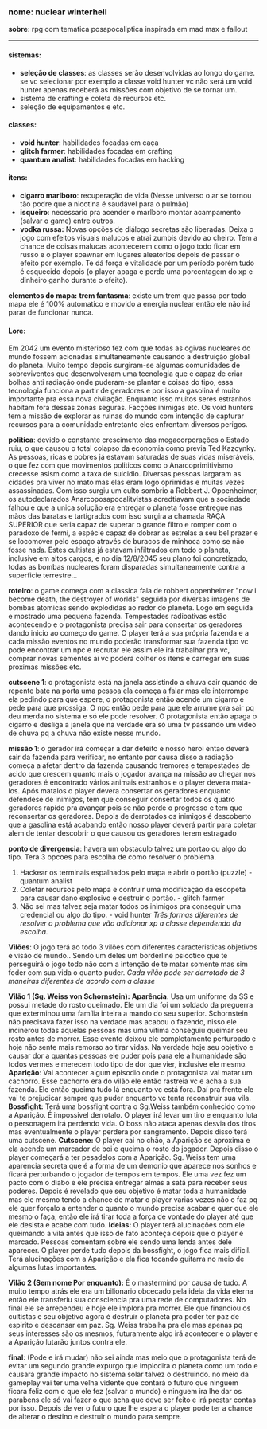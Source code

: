 ### **nome**: nuclear winterhell
**sobre**: rpg com tematica posapocaliptica inspirada em mad max e fallout
********
#### **sistemas**: 
* **seleção de classes**: as classes serão desenvolvidas ao longo do game. se vc selecionar por exemplo a classe void hunter vc não será um void hunter apenas receberá as missões com objetivo de se tornar um.
* sistema de crafting e coleta de recursos etc.
* seleção de equipamentos e etc.

#### classes:
* **void hunter**: habilidades focadas em caça
* **glitch farmer**: habilidades focadas em crafting 
* **quantum analist**: habilidades focadas em hacking

#### itens: 
* **cigarro marlboro**: recuperação de vida (Nesse universo o ar se tornou tão podre que a nicotina é saudável para o pulmão)
* **isqueiro**: necessario pra acender o marlboro montar acampamento (salvar o game) entre outros.
* **vodka russa:** Novas opções de diálogo secretas são liberadas. Deixa o jogo com efeitos visuais malucos e atrai zumbis devido ao cheiro. Tem a chance de coisas malucas acontecerem como o jogo todo ficar em russo e o player spawnar em lugares aleatorios depois de passar o efeito por exemplo. Te dá força e vitalidade por um período porém tudo é esquecido depois (o player apaga e perde uma porcentagem do xp e dinheiro ganho durante o efeito).  

**elementos do mapa:** 
**trem fantasma**: existe um trem que passa por todo mapa ele é 100% automatico e movido a energia nuclear então ele não irá parar de funcionar nunca.

#### Lore:
 Em 2042 um evento misterioso fez com que todas as ogivas nucleares do mundo fossem acionadas simultaneamente causando a destruição global do planeta. Muito tempo depois surgiram-se algumas comunidades de sobreviventes que desenvolveram uma tecnologia que e capaz de criar bolhas anti radiação onde puderam-se plantar e coisas do tipo, essa tecnologia funciona a partir de geradores e por isso a gasolina é muito importante pra essa nova civilação. Enquanto isso muitos seres estranhos habitam fora dessas zonas seguras. Facções inimigas etc. Os void hunters tem a missão de explorar as ruinas do mundo com intenção de capturar recursos para a comunidade entretanto eles enfrentam diversos perigos. 

**politica**: devido o constante crescimento das megacorporações o Estado ruiu, o que causou o total colapso da economia como previa Ted Kazcynky. As pessoas, ricas e pobres já estavam saturadas de suas vidas miseráveis, o que fez com que movimentos politicos como o Anarcoprimitivismo crecesse asism como a taxa de suicidio. Diversas pessoas largaram as cidades pra viver no mato mas elas eram logo oprimidas e muitas vezes assassinadas. Com isso surgiu um culto sombrio a Robbert J. Oppenheimer, os autodeclarados Anarcoposapocalitvistas acredtiavam que a sociedade falhou e que a unica solução era entregar o planeta fosse entregue nas mãos das baratas e tartigrados com isso surgira a chamada RAÇA SUPERIOR que seria capaz de superar o grande filtro e romper com o paradoxo de fermi, a espécie capaz de dobrar as estrelas a seu bel prazer e se locomover pelo espaço através de buracos de minhoca como se não fosse nada. Estes cultistas já estavam infiltrados em todo o planeta, inclusive em altos cargos, e no dia 12/8/2045 seu plano foi concretizado, todas as bombas nucleares foram disparadas simultaneamente contra a superficie terrestre...  

**roteiro**: o game começa com a classica fala de robbert oppenheimer "now i become death, the destroyer of worlds" seguida por diversas imagens de bombas atomicas sendo explodidas ao redor do planeta. Logo em seguida e mostrado uma pequena fazenda. Tempestades radioativas estão acontecendo e o protagonista precisa sair para consertar os geradores dando inicio ao começo do game. O player terá a sua própria fazenda e a cada missão eventos no mundo poderão transformar sua fazenda tipo vc pode encontrar um npc e recrutar ele assim ele irá trabalhar pra vc, comprar novas sementes ai vc poderá colher os itens e carregar em suas proximas missões etc.

**cutscene 1**: o protagonista está na janela assistindo a chuva cair quando de repente bate na porta uma pessoa ela começa a falar mas ele interrompe ela pedindo para que espere, o protagonista então acende um cigarro e pede para que prossiga. O npc então pede para que ele arrume pra sair pq deu merda no sistema e só ele pode resolver. O protagonista então apaga o cigarro e desliga a janela que na verdade era só uma tv passando um video de chuva pq a chuva não existe nesse mundo.

**missão 1**:
o gerador irá começar a dar defeito e nosso heroi entao deverá sair da fazenda para verificar, no entanto por causa disso a radiação começa a afetar dentro da fazenda causando tremores e tempestades de acido que crescem quanto mais o jogador avança na missão ao chegar nos geradores é encontrado vários animais estranhos e o player devera mata-los. Após matalos o player devera consertar os geradores enquanto defendese de inimigos, tem que conseguir consertar todos os quatro geradores rapido pra avançar pois se não perde o progresso e tem que reconsertar os geradores.
Depois de derrotados os inimigos é descoberto que a gasolina está acabando então nosso player deverá partir para coletar alem de tentar descobrir o que causou os geradores terem estragado

**ponto de divergencia**:
havera um obstaculo talvez um portao ou algo do tipo. Tera 3 opcoes para escolha de como resolver o problema.
1.  Hackear os terminais espalhados pelo mapa e abrir o portão (puzzle) - quantum analist
2.  Coletar recursos pelo mapa e contruir uma modificação da escopeta para causar dano explosivo e destruir o portão. - glitch farmer
3.  Não sei mas talvez seja matar todos os inimigos pra conseguir uma credencial ou algo do tipo. - void hunter
_Três formas diferentes de resolver o problema que vão adicionar xp a classe dependendo da escolha._

**Vilões**:
O jogo terá ao todo 3 vilões com diferentes caracteristicas objetivos e visão de mundo.. Sendo um deles um borderline psicotico que te perseguirá o jogo todo não com a intenção de te 
matar somente mas sim foder com sua vida o quanto puder.
_Cada vilão pode ser derrotado de 3 maneiras diferentes de acordo com a classe_

**Vilão 1 (Sg. Weiss von Schornstein):**
**Aparência**. Usa um uniforme da SS e possui metade do rosto queimado. Ele um dia foi um soldado da preguerra que exterminou uma família inteira a mando do seu superior.
Schornstein não precisava fazer isso na verdade mas acabou o fazendo, nisso ele incinerou todas aquelas pessoas mas uma vitima conseguiu queimar seu rosto antes de morrer. Esse evento deixou ele completamente perturbado e hoje não sente mais remorso ao tirar vidas. Na verdade hoje seu objetivo e causar dor a quantas pessoas ele puder pois para ele a humanidade são todos vermes e merecem todo tipo de dor que vier, inclusive ele mesmo.
**Aparição**:
Vai acontecer algum episodio onde o protagonista vai matar um cachorro. Esse cachorro era do vilão ele então rastreia vc e acha a sua fazenda. Ele então queima tudo lá enquanto vc está fora. 
Daí pra frente ele vai te prejudicar sempre que puder enquanto vc tenta reconstruir sua vila.
**Bossfight:**
Terá uma bossfight contra o Sg.Weiss também conhecido como a Aparição. É impossivel derrotalo. O player irá levar um tiro e enquanto luta o personagem irá perdendo vida. O boss não ataca apenas desvia dos tiros mas eventualmente o player perdera por sangramento. Depois disso terá uma cutscene.
**Cutscene:**
O player cai no chão, a Aparição se aproxima e ela acende um marcador de boi e queima o rosto do jogador. Depois disso o player começará a ter pesadelos com a Aparição.
Sg. Weiss tem uma aparencia secreta que é a forma de um demonio que aparece nos sonhos e ficará perturbando o jogador de tempos em tempos. Ele uma vez fez um pacto com o diabo e ele precisa entregar almas a satã para receber seus poderes. Depois é revelado que seu objetivo é matar toda a humanidade mas ele mesmo tendo a chance de matar o player varias vezes não o faz pq ele quer forçalo a entender o quanto o mundo precisa acabar e quer que ele mesmo o faça, então ele irá tirar toda a força de vontade do player até que ele desista e acabe com tudo.
**Ideias:**
O player terá alucinações com ele queimando a vila antes que isso de fato aconteça depois que o player é marcado. Pessoas comentam sobre ele sendo uma lenda antes dele aparecer. O player perde tudo depois da bossfight, o jogo fica mais dificil. Terá alucinações com a Aparição e ela fica tocando guitarra no meio de algumas lutas importantes. 

**Vilão 2 (Sem nome Por enquanto):**
É o mastermind por causa de tudo. A muito tempo atrás ele era um bilionario obcecado pela ideia da vida eterna então ele transferiu sua consciencia pra uma rede de computadores. No final ele se arrependeu e hoje ele implora pra morrer. Ele que financiou os cultistas e seu objetivo agora é destruir o planeta pra poder ter paz de espirito e descansar em paz. Sg. Weiss trabalha pra ele mas apenas pq seus interesses são os mesmos, futuramente algo irá acontecer e o player e a Aparição lutarão juntos contra ele.

**final**: (Pode e irá mudar)
não sei ainda mas meio que o protagonista terá de evitar um segundo grande expurgo que implodira o planeta como um todo e causará grande impacto no sistema solar talvez o destruindo.
no meio da gameplay vai ter uma velha vidente que contará o futuro que ninguem ficara feliz com o que ele fez (salvar o mundo) e ninguem ira lhe dar os parabens ele só vai fazer o que acha que deve ser feito e irá prestar contas por isso. Depois de ver o futuro que lhe espera o player pode ter a chance de alterar o destino e destruir o mundo para sempre.